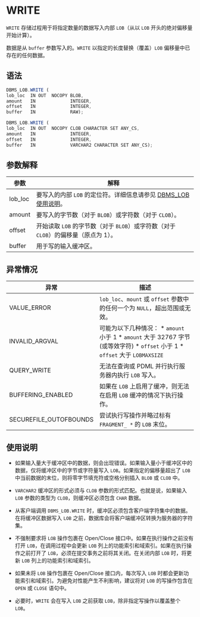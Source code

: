 WRITE 
==========================

`WRITE` 存储过程用于将指定数量的数据写入内部 `LOB`（从以 `LOB` 开头的绝对偏移量开始计算）。

数据是从 `buffer` 参数写入的。`WRITE` 以指定的长度替换（覆盖）`LOB` 偏移量中已存在的任何数据。

语法 
-----------

```javascript
DBMS_LOB.WRITE (
lob_loc  IN OUT  NOCOPY BLOB,
amount   IN             INTEGER,
offset   IN             INTEGER,
buffer   IN             RAW);

DBMS_LOB.WRITE (
lob_loc  IN OUT  NOCOPY CLOB CHARACTER SET ANY_CS,
amount   IN             INTEGER,
offset   IN             INTEGER,
buffer   IN             VARCHAR2 CHARACTER SET ANY_CS);
```



参数解释 
-------------



| **参数**  |                                     **解释**                                      |
|---------|---------------------------------------------------------------------------------|
| lob_loc | 要写入的内部 `LOB` 的定位符。详细信息请参见 [DBMS_LOB 使用说明](../8.DBMS_LOB/1.dbms_lob-overview.md)。 |
| amount  | 要写入的字节数（对于 `BLOB`）或字符数（对于 `CLOB`）。                                              |
| offset  | 开始读取 `LOB` 的字节数（对于 `BLOB`）或字符数（对于 `CLOB`）的偏移量（原点为 1）。                           |
| buffer  | 用于写的输入缓冲区。                                                                      |



异常情况 
-------------



|         **异常**         |                                                                                                                                       **描述**                                                                                                                                       |
|------------------------|------------------------------------------------------------------------------------------------------------------------------------------------------------------------------------------------------------------------------------------------------------------------------------|
| VALUE_ERROR            | `lob_loc`、`mount` 或 `offset` 参数中的任何一个为 `NULL`，超出范围或无效。                                                                                                                                                                                                                             |
| INVALID_ARGVAL         | 可能为以下几种情况： * `amount` 小于 1   * `amount` 大于 32767 字节 (或等效字符)   * `offset` 小于 1   * `offset` 大于 `LOBMAXSIZE`    |
| QUERY_WRITE            | 无法在查询或 PDML 并行执行服务器内执行 `LOB` 写入。                                                                                                                                                                                                                                                   |
| BUFFERING_ENABLED      | 如果在 `LOB` 上启用了缓冲，则无法在启用 `LOB` 缓冲的情况下执行操作。                                                                                                                                                                                                                                          |
| SECUREFILE_OUTOFBOUNDS | 尝试执行写操作并略过标有 `FRAGMENT_ *` 的 `LOB` 末位。                                                                                                                                                                                                                                             |



使用说明 
-------------

* 如果输入量大于缓冲区中的数据，则会出现错误。如果输入量小于缓冲区中的数据，仅将缓冲区中的字节或字符量写入 `LOB`。如果指定的偏移量超出了 `LOB` 中当前数据的末位，则将零字节填充符或空格分别插入 `BLOB` 或 `CLOB` 中。

  

* `VARCHAR2` 缓冲区的形式必须与 `CLOB` 参数的形式匹配。也就是说，如果输入 `LOB` 参数的类型为 `CLOB`，则缓冲区必须包含 `CHAR` 数据。

  

* 从客户端调用 `DBMS_LOB.WRITE` 时，缓冲区必须包含客户端字符集中的数据。在将缓冲区数据写入 `LOB` 之前，数据库会将客户端缓冲区转换为服务器的字符集。

  

* 不强制要求将 `LOB` 操作包裹在 Open/Close 接口中。如果在执行操作之前没有打开 `LOB`，在调用过程中会更新 `LOB` 列上的功能索引和域索引。如果在执行操作之前打开了 `LOB`，必须在提交事务之前将其关闭。在关闭内部 `LOB` 时，将更新 `LOB` 列上的功能索引和域索引。

  

* 如果未将 `LOB` 操作包裹在 Open/Close 接口内，每次写入 `LOB` 时都会更新功能索引和域索引。为避免对性能产生不利影响，建议将对 `LOB` 的写操作包含在 `OPEN` 或 `CLOSE` 语句中。

  

* 必要时，`WRITE` 会在写入 `LOB` 之前获取 `LOB`，除非指定写操作以覆盖整个 `LOB`。

  




